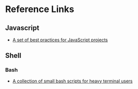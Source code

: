 # Reference Links

## Javascript
*	[A set of best practices for JavaScript projects](https://github.com/wearehive/project-guidelines)

## Shell 

### Bash
* [A collection of small bash scripts for heavy terminal users](https://github.com/alexanderepstein/Bash-Snippets)